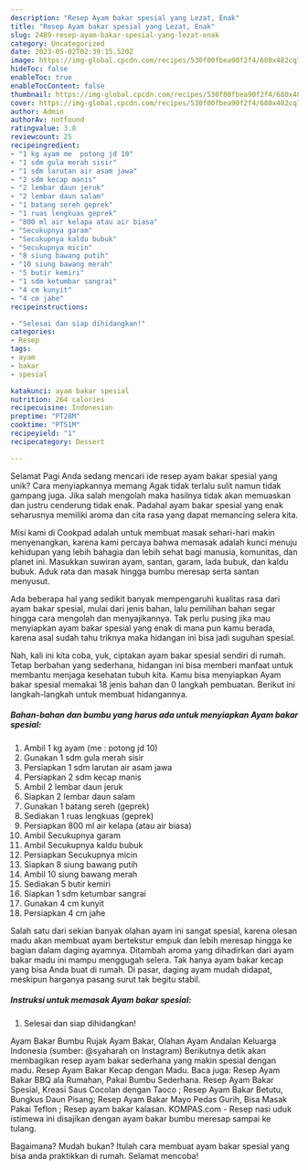 ```yaml
---
description: "Resep Ayam bakar spesial yang Lezat, Enak"
title: "Resep Ayam bakar spesial yang Lezat, Enak"
slug: 2489-resep-ayam-bakar-spesial-yang-lezat-enak
category: Uncategorized
date: 2023-05-02T02:39:15.520Z
image: https://img-global.cpcdn.com/recipes/530f00fbea90f2f4/680x482cq70/ayam-bakar-spesial-foto-resep-utama.jpg
hideToc: false
enableToc: true
enableTocContent: false
thumbnail: https://img-global.cpcdn.com/recipes/530f00fbea90f2f4/680x482cq70/ayam-bakar-spesial-foto-resep-utama.jpg
cover: https://img-global.cpcdn.com/recipes/530f00fbea90f2f4/680x482cq70/ayam-bakar-spesial-foto-resep-utama.jpg
author: Admin
authorAv: notfound
ratingvalue: 3.8
reviewcount: 25
recipeingredient:
- "1 kg ayam me  potong jd 10"
- "1 sdm gula merah sisir"
- "1 sdm larutan air asam jawa"
- "2 sdm kecap manis"
- "2 lembar daun jeruk"
- "2 lembar daun salam"
- "1 batang sereh geprek"
- "1 ruas lengkuas geprek"
- "800 ml air kelapa atau air biasa"
- "Secukupnya garam"
- "Secukupnya kaldu bubuk"
- "Secukupnya micin"
- "8 siung bawang putih"
- "10 siung bawang merah"
- "5 butir kemiri"
- "1 sdm ketumbar sangrai"
- "4 cm kunyit"
- "4 cm jahe"
recipeinstructions:

- "Selesai dan siap dihidangkan!"
categories:
- Resep
tags:
- ayam
- bakar
- spesial

katakunci: ayam bakar spesial 
nutrition: 264 calories
recipecuisine: Indonesian
preptime: "PT28M"
cooktime: "PT51M"
recipeyield: "1"
recipecategory: Dessert

---
```



Selamat Pagi Anda sedang mencari ide resep ayam bakar spesial yang unik? Cara menyiapkannya memang Agak tidak terlalu sulit namun tidak gampang juga. Jika salah mengolah maka hasilnya tidak akan memuaskan dan justru cenderung tidak enak. Padahal ayam bakar spesial yang enak seharusnya memiliki aroma dan cita rasa yang dapat memancing selera kita.


Misi kami di Cookpad adalah untuk membuat masak sehari-hari makin menyenangkan, karena kami percaya bahwa memasak adalah kunci menuju kehidupan yang lebih bahagia dan lebih sehat bagi manusia, komunitas, dan planet ini. Masukkan suwiran ayam, santan, garam, lada bubuk, dan kaldu bubuk. Aduk rata dan masak hingga bumbu meresap serta santan menyusut.

Ada beberapa hal yang sedikit banyak mempengaruhi kualitas rasa dari ayam bakar spesial, mulai dari jenis bahan, lalu pemilihan bahan segar hingga cara mengolah dan menyajikannya. Tak perlu pusing jika mau menyiapkan ayam bakar spesial yang enak di mana pun kamu berada, karena asal sudah tahu triknya maka hidangan ini bisa jadi suguhan spesial.


Nah, kali ini kita coba, yuk, ciptakan ayam bakar spesial sendiri di rumah. Tetap berbahan yang sederhana, hidangan ini bisa memberi manfaat untuk membantu menjaga kesehatan tubuh kita. Kamu bisa menyiapkan Ayam bakar spesial memakai 18 jenis bahan dan 0 langkah pembuatan. Berikut ini langkah-langkah untuk membuat hidangannya.

<!--inarticleads1-->

##### Bahan-bahan dan bumbu yang harus ada untuk menyiapkan Ayam bakar spesial:

1. Ambil 1 kg ayam (me : potong jd 10)
1. Gunakan 1 sdm gula merah sisir
1. Persiapkan 1 sdm larutan air asam jawa
1. Persiapkan 2 sdm kecap manis
1. Ambil 2 lembar daun jeruk
1. Siapkan 2 lembar daun salam
1. Gunakan 1 batang sereh (geprek)
1. Sediakan 1 ruas lengkuas (geprek)
1. Persiapkan 800 ml air kelapa (atau air biasa)
1. Ambil Secukupnya garam
1. Ambil Secukupnya kaldu bubuk
1. Persiapkan Secukupnya micin
1. Siapkan 8 siung bawang putih
1. Ambil 10 siung bawang merah
1. Sediakan 5 butir kemiri
1. Siapkan 1 sdm ketumbar sangrai
1. Gunakan 4 cm kunyit
1. Persiapkan 4 cm jahe


Salah satu dari sekian banyak olahan ayam ini sangat spesial, karena olesan madu akan membuat ayam bertekstur empuk dan lebih meresap hingga ke bagian dalam daging ayamnya. Ditambah aroma yang dihadirkan dari ayam bakar madu ini mampu menggugah selera. Tak hanya ayam bakar kecap yang bisa Anda buat di rumah. Di pasar, daging ayam mudah didapat, meskipun harganya pasang surut tak begitu stabil. 

<!--inarticleads2-->

##### Instruksi untuk memasak Ayam bakar spesial:


1. Selesai dan siap dihidangkan!

Ayam Bakar Bumbu Rujak Ayam Bakar, Olahan Ayam Andalan Keluarga Indonesia (sumber: @syaharah on Instagram) Berikutnya detik akan membagikan resep ayam bakar sederhana yang makin spesial dengan madu. Resep Ayam Bakar Kecap dengan Madu. Baca juga: Resep Ayam Bakar BBQ ala Rumahan, Pakai Bumbu Sederhana. Resep Ayam Bakar Spesial, Kreasi Saus Cocolan dengan Taoco ; Resep Ayam Bakar Betutu, Bungkus Daun Pisang; Resep Ayam Bakar Mayo Pedas Gurih, Bisa Masak Pakai Teflon ; Resep ayam bakar kalasan. KOMPAS.com - Resep nasi uduk istimewa ini disajikan dengan ayam bakar bumbu meresap sampai ke tulang. 

Bagaimana? Mudah bukan? Itulah cara membuat ayam bakar spesial yang bisa anda praktikkan di rumah. Selamat mencoba!
